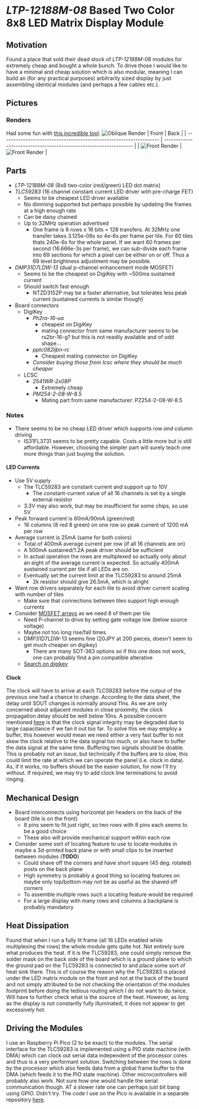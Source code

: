 # *LTP-12188M-08* Based Two Color 8x8 LED Matrix Display Module

## Motivation
Found a place that sold their dead stock of *LTP-12188M-08* modules for
extremely cheap and bought a whole bunch.
To drive those I would like to have a minimal and cheap solution which is also
modular, meaning I can build an (for any practical purposes) arbitrarily sized
display by just assembling identical modules (and perhaps a few cables etc.).

## Pictures
### Renders
Had some fun with [this incredible tool](https://github.com/30350n/pcb2blender).
![Oblique Render](./figures/render/ledmat_render_oblique_nomodule.png) 
| Front                                                              | Back                                                              |
| ------------------------------------------------------------------ | ----------------------------------------------------------------- |
| ![Front Render](./figures/render/ledmat_render_front_nomodule.png) | ![Front Render](./figures/render/ledmat_render_back_nomodule.png) |

## Parts
* *LTP-12188M-08* (8x8 two-color (red/green) LED dot matrix)
* *TLC59283* (16 channel constant current LED driver with pre-charge FET)
    * Seems to be cheapest LED driver available
    * No dimming supported but perhaps possible by updating the frames at a high enough rate
    * Can be daisy chained
    * Up to 32MHz operation advertised
        * One frame is 8 rows x 16 bits = 128 transfers. At 32MHz one transfer
        takes 3.125e-08s so 4e-6s per frame per tile. For 60 tiles thats
        240e-6s for the whole panel. If we want 60 frames per second
        (16.666e-3s per frame), we can sub-divide each frame into 69 sections
        for which a pixel can be either on or off. Thus a 69 level brightness
        adjustment may be possible.
* *DMP31D7LDW-13* (dual p-channel enhancement mode MOSFET)
    * Seems to be the cheapest on DigiKey with ~500ma sustained current
    * Should switch fast enough
        * NTZD3152P may be a faster alternative, but tolerates less peak
        current (sustained currents is similar though)
* Board connectors
    * DigiKey
        * *Ph2ra-16-ua*
            * cheapest on DigiKey
            * mating connector from same manufacturer seems to be rs2br-16-g? but
            this is not readily available and of odd shape...
        * *pptc082ljbn-rc*
            * Cheapest mating connector on DigiKey
        * *Consider buying those from lcsc where they should be much cheaper*
    * LCSC
        * *2541WR-2x08P*
            * Extremely cheap
        * *PM254-2-08-W-8.5*
            * Mating part from same manufacturer: PZ254-2-08-W-8.5

### Notes
* There seems to be no cheap LED driver which supports row *and* column driving
    * IS31FL3731 seems to be pretty capable. Costs a little more but is still
    affordable. However, choosing the simpler part will surely teach one more
    things than just buying the solution.

#### LED Currents
* Use 5V supply
    * The TLC59283 are constant current and support up to 10V
        * The constant-current value of all 16 channels is set by a single external resistor
    * 3.3V may also work, but may be insufficient for some chips, so use 5V
* Peak forward current is 60mA/90mA (green/red)
    * 16 columns (8 red 8 green) on one row so peak current of 1200 mA per row
* Average current is 25mA (same for both colors)
    * Total of 400mA average current per row (if all 16 channels are on)
    * A 500mA sustained/1.2A peak driver should be sufficient
    * In actual operation the rows are multiplexed so actually only about an
    eight of the average current is expected. So actually 400mA sustained
    current per tile if all LEDs are on.
    * Eventually set the current limit at the TLC59283 to around 25mA
        * 2k resistor should give 26.5mA, which is alright
* Want row drivers separately for each tile to avoid driver current scaling
with number of tiles
    * Make sure that connections between tiles support high enough currents
* Consider [MOSFET arrays](https://www.digikey.com/en/products/filter/transistors/fets-mosfets/fet-mosfet-arrays/289)
as we need 8 of them per tile
    * Need P-channel to drive by setting gate voltage low (below source voltage)
    * Maybe not too long rise/fall times 
    * DMP31D7LDW-13 seems fine (20JPY at 200 pieces, doesn't seem to get much cheaper on digikey)
        * There are many SOT-363 options so if this one does not work, one can
        probably find a pin compatible alterative
    * [Search on digikey](https://www.digikey.jp/en/products/filter/transistors/fets-mosfets/fet-mosfet-arrays/289?s=N4IgjCBcoEwAwHYqgMZQGYEMA2BnApgDQgD2UA2iAgMwAcCALEsWDPHHCC2xzCALrEADgBcoIAMoiATgEsAdgHMQAX2IA2OLWQg0kLHiKkKIGGFoBWauq6nrNBrZj2rThq2p9iMBvHXU3ajAATgDvBiDgm2IEdVoYC2CnCwtLMNMUy21vVNiLZODguGjTdWc4p38IkpgEGGDUpwQLLUdvWlC2JyKEUO6YeLbTYIGE7uCwFNswEIQ62wZaScSFsGavEHdm9MXl7M2WmlsWos5iCwGwEpS4d2OWxvPGanTE53TNEYgNWvrp9WawSGV1iYHSrABYGBMEh%2B1YtCY%2BW4CLm01qCCWaOCtABWPo33AQSsBLBkwYwKJDCSLBe7g2YIYiTh1g4JTBdQq3jgkyBTm5ZXS8CuL2mCHMCNFAz6LDqHTZssKouoUWBjCiJLV8xlmkx2q08o5SJA8TycIxMKNayKUxl1up4FovGYDo4nictRCGzYdUQfM0NtMxTgFmd2xoBL8jpqiHJ9vgjBWXPidD5gyGvVY5lTCSN8BGCDOpjA3LBTmLM2dZmK8TLYM5RfZhZ8c2Kbjm1CGzcYleoWi0TiC1F6tlo1CsZQHzhCk5xPYY3M7HfccfUZXUEdXA32MP8t2S9VxOXnk2STHnp8YEcdBe3cVojsqIwf3gL7kFr66L7Wve6Q58v5oXNQnWJxRwRDZe0WRViEg61bFiVdfRg25QjjKIUiGHF6GdfwrUtBl1GBXw4CKf4ZjWaZRypcFRxaQtzDHeBklXGYBGEMRIEkGQFGUNQQAAWj4aBdCgGQAFcjDISBKCNJJ%2BD4-ikmEvRxMkkwIHkvibGE2QABNxH48tbFEcRbBEABPIR8HETBcDQFQVCAA)

#### Clock
The clock will have to arrive at each TLC59283 before the output of the
previous one had a chance to change. According to the data sheet, the delay
until SOUT changes is normally around 11ns. As we are only concerned about
adjacent modules in close proximity, the clock propagation delay should be well
below 10ns.
A possible concern mentioned [here](https://www.eevblog.com/forum/projects/shift-register-delay-tlc59283/msg5714097/#msg5714097)
is that the clock signal integrity may be degraded due to large capacitance if
we fan it out too far. To solve this we may employ a buffer, this however would
mean we need either a very fast buffer to not skew the clock relative to the
data signal too much, or also have to buffer the data signal at the same time.
Buffering two signals should be doable.
This is probably not an issue, but technically if the buffers are to slow, this
could limit the rate at which we can operate the panel (i.e. clock in data).
As, if it works, no buffers should be the easier solution, for now I'll try
without. If required, we may try to add clock line terminations to avoid
ringing.

## Mechanical Design
* Board interconnects using horizontal pin headers on the back of the board (tile is on the front)
    * 8 pins seem to fit just right, so two rows with 8 pins each seems to be a good choice
    * These also will provide mechanical support within each row
* Consider some sort of locating feature to use to locate modules in maybe a
3d-printed back plane or with small clips to be inserted between modules (**TODO**) 
    * Could shave off the corners and have short square (45 deg. rotated) posts on the back plane
    * High symmetry is probably a good thing so locating features on maybe only
    top/bottom may not be as useful as the shaved off corners
    * To assemble multiple rows such a locating feature would be required
    * For a large display with many rows and columns a backplane is probably mandatory
    
## Heat Dissipation
Found that when I run a fully lit frame (all 16 LEDs enabled while multiplexing
the rows) the whole module gets quite hot. Not entirely sure what produces the
heat. If it is the TLC59283, one could simply remove the solder mask on the
back side of the board which is a ground plane to which the ground pad on the
TLC59283 is connected to and place some sort of heat sink there.
This is of course the reason why the TLC59283 is placed under the LED matrix
module on the front and not at the back of the board and not simply attributed
to be not checking the orientation of the modules footprint before doing the
tedious routing which I do not want to do twice.
Will have to further check what is the source of the heat. However, as long as
the display is not constantly fully illuminated, it does not appear to get
excessively hot.

## Driving the Modules
I use an Raspberry Pi Pico (2 to be exact) to the modules. The serial interface
for the TLC59283 is implemented using a PIO state machine (with DMA) which can
clock out serial data independent of the processor cores and thus is a very
performant solution. Switching between the rows is done by the processor which
also feeds data from a global frame buffer to the DMA (which feeds it to the
PIO state machine).
Other microcontrollers will probably also work. Not sure how one would handle
the serial communication though. AT a slower rate one can perhaps just bit bang
using GPIO. Didn't try.
The code I use on the Pico is available in a separate repository [here](https://github.com/burbschat/ledmat8x16pico/).
